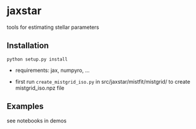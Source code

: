# jaxstar

tools for estimating stellar parameters



## Installation

```python setup.py install```

* requirements: jax, numpyro, ...

* first run ``create_mistgrid_iso.py`` in src/jaxstar/mistfit/mistgrid/ to create mistgrid_iso.npz file 



## Examples

see notebooks in demos

